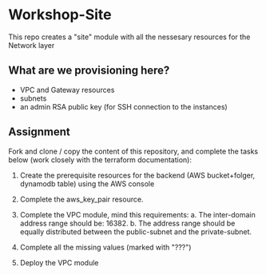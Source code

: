 # Workshop-Site
This repo creates a "site" module with all the nessesary resources for the Network layer 

## What are we provisioning here?
- VPC and Gateway resources
- subnets
- an admin RSA public key (for SSH connection to the instances)

## Assignment

Fork and clone / copy the content of this repository, and complete the tasks below (work closely with the terraform documentation):

1. Create the prerequisite resources for the backend (AWS bucket+folger, dynamodb table) using the AWS console

1. Complete the aws_key_pair resource.

2. Complete the VPC module, mind this requirements:
	a. The inter-domain address range should be: 16382.
	b. The address range should be equally distributed between the public-subnet and the private-subnet.

3. Complete all the missing values (marked with "???")

4. Deploy the VPC module
